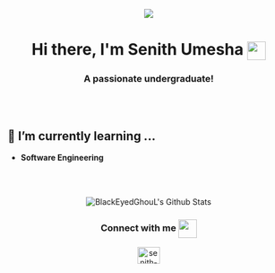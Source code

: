 <p align="center">
<img src="https://user-images.githubusercontent.com/3369400/133268513-5bfe2f93-4402-42c9-a403-81c9e86934b6.jpeg" />
</p>
<div align="center">
  <h1 align="center">Hi there, I'm Senith Umesha <img align="center" src="https://github.com/rajput2107/rajput2107/blob/master/Assets/Hi.gif" height="33px" /></h1> 
</div>
<h3 align="center">A passionate undergraduate!</h3>
<br/><br/>

## 🌱 I’m currently learning ...
- **Software Engineering**
<br/>
  <br/>

<p align="center">
<img align="center" src="https://github-readme-stats.vercel.app/api?username=BlackEyedGhouL&count_private=true&theme=dark&show_icons=true" alt="BlackEyedGhouL's Github Stats">
</p>
<div align="center">
  <h3 align="center">Connect with me <img align="center" src="https://github.com/rajput2107/rajput2107/blob/master/Assets/Handshake.gif" height="33px" /></h3> 
</div>
<p align="center">
<a href="https://linkedin.com/in/senith-umesha" target="blank"><img align="center" src="https://raw.githubusercontent.com/rahuldkjain/github-profile-readme-generator/master/src/images/icons/Social/linked-in-alt.svg" alt="senith-umesha" height="30" width="40" /></a>
</p>
